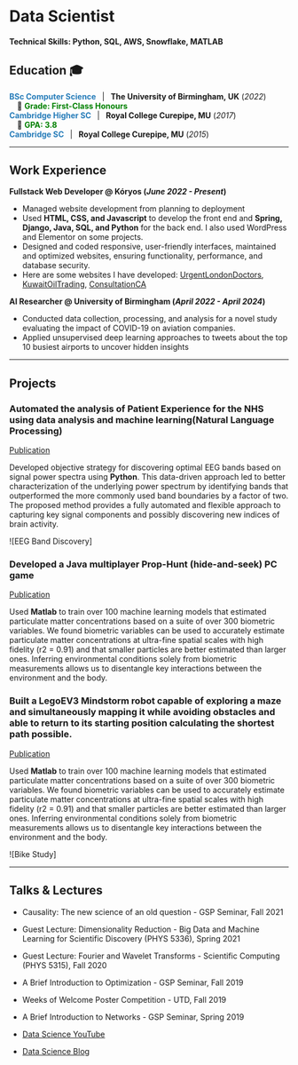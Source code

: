 # Data Scientist

#### Technical Skills: Python, SQL, AWS, Snowflake, MATLAB

## Education 🎓
**<span style="color : #267CB9;">BSc Computer Science</span>** &ensp;|&ensp; **The University of Birmingham,󠁧󠁢󠁥󠁮 UK** (_2022_)  
&emsp;🔹 **<span style="color : green">Grade: First-Class Honours</span>**  
**<span style="color : #267CB9;">Cambridge Higher SC</span>** &ensp;|&ensp; **Royal College Curepipe, MU** (_2017_)  
&emsp;🔹 **<span style="color : green">GPA: 3.8</span>**  
**<span style="color : #267CB9;">Cambridge SC</span>** &ensp;|&ensp; **Royal College Curepipe, MU** (_2015_)  
  
  ---

## Work Experience
**Fullstack Web Developer @ Kóryos (_June 2022 - Present_)**
- Managed website development from planning to deployment
- Used **HTML, CSS, and Javascript** to develop the front end and **Spring, Django, Java, SQL, and Python** for the back end. I also used WordPress and Elementor on some projects.
- Designed and coded responsive, user-friendly interfaces, maintained and optimized websites, ensuring functionality, performance, and database security.
- Here are some websites I have developed: [UrgentLondonDoctors](https://uld.london), [KuwaitOilTrading](https://highproof-kw.com/), [ConsultationCA](https://dallata.ca) 

**AI Researcher @ University of Birmingham (_April 2022 - April 2024_)**
- Conducted data collection, processing, and analysis for a novel study evaluating the impact of COVID-19 on aviation companies.
- Applied unsupervised deep learning approaches to tweets about the top 10 busiest airports to uncover hidden insights

---

## Projects
### Automated the analysis of Patient Experience for the NHS using data analysis and machine learning(Natural Language Processing)
[Publication](https://kavishmuthoora.notion.site/Data-analysis-of-NHS-patient-reviews-using-Artificial-Intelligence-f080c0a68b8d482cb041b481b5345134)

Developed objective strategy for discovering optimal EEG bands based on signal power spectra using **Python**. This data-driven approach led to better characterization of the underlying power spectrum by identifying bands that outperformed the more commonly used band boundaries by a factor of two. The proposed method provides a fully automated and flexible approach to capturing key signal components and possibly discovering new indices of brain activity.

![EEG Band Discovery]

### Developed a Java multiplayer Prop-Hunt (hide-and-seek) PC game
[Publication](https://www.mdpi.com/1424-8220/22/11/4240)

Used **Matlab** to train over 100 machine learning models that estimated particulate matter concentrations based on a suite of over 300 biometric variables. We found biometric variables can be used to accurately estimate particulate matter concentrations at ultra-fine spatial scales with high fidelity (r2 = 0.91) and that smaller particles are better estimated than larger ones. Inferring environmental conditions solely from biometric measurements allows us to disentangle key interactions between the environment and the body.

### Built a LegoEV3 Mindstorm robot capable of exploring a maze and simultaneously mapping it while avoiding obstacles and able to return to its starting position calculating the shortest path possible.
[Publication](https://www.mdpi.com/1424-8220/22/11/4240)

Used **Matlab** to train over 100 machine learning models that estimated particulate matter concentrations based on a suite of over 300 biometric variables. We found biometric variables can be used to accurately estimate particulate matter concentrations at ultra-fine spatial scales with high fidelity (r2 = 0.91) and that smaller particles are better estimated than larger ones. Inferring environmental conditions solely from biometric measurements allows us to disentangle key interactions between the environment and the body.

![Bike Study]

---

## Talks & Lectures
- Causality: The new science of an old question - GSP Seminar, Fall 2021
- Guest Lecture: Dimensionality Reduction - Big Data and Machine Learning for Scientific Discovery (PHYS 5336), Spring 2021
- Guest Lecture: Fourier and Wavelet Transforms - Scientific Computing (PHYS 5315), Fall 2020
- A Brief Introduction to Optimization - GSP Seminar, Fall 2019
- Weeks of Welcome Poster Competition - UTD, Fall 2019
- A Brief Introduction to Networks - GSP Seminar, Spring 2019

- [Data Science YouTube](https://www.youtube.com/channel/UCa9gErQ9AE5jT2DZLjXBIdA)

- [Data Science Blog](https://medium.com/@shawhin)
